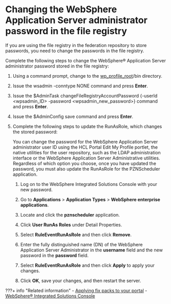 # Changing the WebSphere Application Server administrator password in the file registry

If you are using the file registry in the federation repository to store passwords, you need to change the passwords in the file registry.

Complete the following steps to change the WebSphere® Application Server administrator password stored in the file registry:


1.  Using a command prompt, change to the [wp\_profile\_root](../../../../../../guide_me/wpsdirstr.md)/bin directory.

2.  Issue the wsadmin -conntype NONE command and press **Enter**.

3.  Issue the $AdminTask changeFileRegistryAccountPassword \{-userId <wpsadmin\_ID\> -password <wpsadmin\_new\_password\>\} command and press **Enter**.

4.  Issue the $AdminConfig save command and press **Enter**.

5.  Complete the following steps to update the RunAsRole, which changes the stored password:

    You can change the password for the WebSphere Application Server administrator user ID using the HCL Portal Edit My Profile portlet, the native utilities for the user repository, such as the LDAP administration interface or the WebSphere Application Server Administrative utilities. Regardless of which option you choose, once you have updated the password, you must also update the RunAsRole for the PZNScheduler application.

    1.  Log on to the WebSphere Integrated Solutions Console with your new password.

    2.  Go to **Applications** \> **Application Types** \> **WebSphere enterprise applications**.

    3.  Locate and click the **pznscheduler** application.

    4.  Click **User RunAs Roles** under Detail Properties.

    5.  Select **RuleEventRunAsRole** and then click **Remove**.

    6.  Enter the fully distinguished name (DN) of the WebSphere Application Server Administrator in the **username** field and the new password in the **password** field.

    7.  Select **RuleEventRunAsRole** and then click **Apply** to apply your changes.

    8.  Click **OK**, save your changes, and then restart the server.




???+ info "Related information"
    - [Applying fix packs to your portal](../../../../manage_portal_using_iim/apply_fixpacks.md)
    - [WebSphere® Integrated Solutions Console](../../../../portal_admin_tools/WebSphere_Integrated_Solutions_Console.md)


